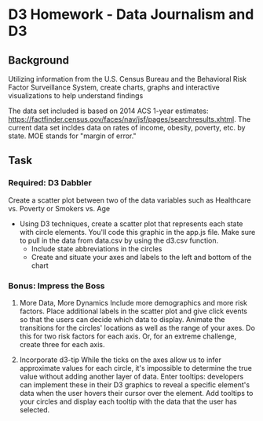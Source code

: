 # D3 Homework - Data Journalism and D3

## Background

Utilizing information from the U.S. Census Bureau and the Behavioral Risk Factor Surveillance System, create charts, graphs and interactive visualizations to help understand findings

The data set included is based on 2014 ACS 1-year estimates: https://factfinder.census.gov/faces/nav/jsf/pages/searchresults.xhtml. The current data set incldes data on rates of income, obesity, poverty, etc. by state. MOE stands for "margin of error."

## Task
### Required: D3 Dabbler
Create a scatter plot between two of the data variables such as Healthcare vs. Poverty or Smokers vs. Age

- Using D3 techniques, create a scatter plot that represents each state with circle elements. You'll code this graphic in the app.js file. Make sure to pull in the data from data.csv by using the d3.csv function.
  - Include state abbreviations in the circles
  - Create and situate your axes and labels to the left and bottom of the chart
  
### Bonus: Impress the Boss 
1. More Data, More Dynamics
Include more demographics and more risk factors. Place additional labels in the scatter plot and give click events so that the users can decide which data to display. Animate the transitions for the circles' locations as well as the range of your axes. Do this for two risk factors for each axis. Or, for an extreme challenge, create three for each axis.

2. Incorporate d3-tip
While the ticks on the axes allow us to infer approximate values for each circle, it's impossible to determine the true value without adding another layer of data. Enter tooltips: developers can implement these in their D3 graphics to reveal a specific element's data when the user hovers their cursor over the element. Add tooltips to your circles and display each tooltip with the data that the user has selected. 
